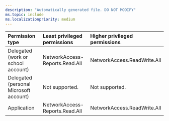 ```yaml
---
description: "Automatically generated file. DO NOT MODIFY"
ms.topic: include
ms.localizationpriority: medium
---
```


|Permission type|Least privileged permissions|Higher privileged permissions|
|:---|:---|:---|
|Delegated (work or school account)|NetworkAccess-Reports.Read.All|NetworkAccess.ReadWrite.All|
|Delegated (personal Microsoft account)|Not supported.|Not supported.|
|Application|NetworkAccess-Reports.Read.All|NetworkAccess.ReadWrite.All|

